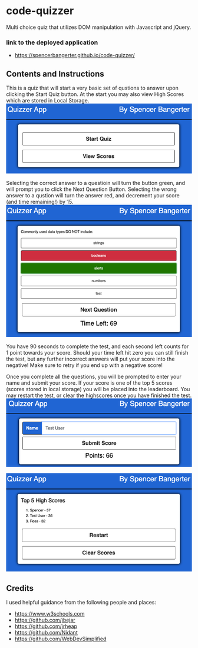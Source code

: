 # code-quizzer
Multi choice quiz that utilizes DOM manipulation with Javascript and jQuery.

### link to the deployed application
- https://spencerbangerter.github.io/code-quizzer/

## Contents and Instructions

This is a quiz that will start a very basic set of qustions to answer upon clicking the Start Quiz button. At the start you may also view High Scores which are stored in Local Storage.
![Screenshot of Main Page](https://github.com/SpencerBangerter/code-quizzer/blob/master/assets/screenshots/mainpage.png)

Selecting the correct answer to a questioin will turn the button green, and will prompt you to click the Next Question Button.
Selecting the wrong answer to a qustion will turn the answer red, and decrement your score (and time remaining!) by 15.
![Screenshot of Answer grid](https://github.com/SpencerBangerter/code-quizzer/blob/master/assets/screenshots/answergrid.png)

You have 90 seconds to complete the test, and each second left counts for 1 point towards your score. Should your time left hit zero you can still finish the test, but any further incorrect answers will put your score into the negative! Make sure to retry if you end up with a negative score!

Once you complete all the questions, you will be prompted to enter your name and submit your score. If your score is one of the top 5 scores (scores stored in local storage) you will be placed into the leaderboard. You may restart the test, or clear the highscores once you have finished the test.
![Screenshot of Submission](https://github.com/SpencerBangerter/code-quizzer/blob/master/assets/screenshots/submit.png)

![Screenshot of High Scores](https://github.com/SpencerBangerter/code-quizzer/blob/master/assets/screenshots/highscores.png)

## Credits

I used helpful guidance from the following people and places:

- https://www.w3schools.com
- https://github.com/jbejar
- https://github.com/jrheap
- https://github.com/Nidant
- https://github.com/WebDevSimplified